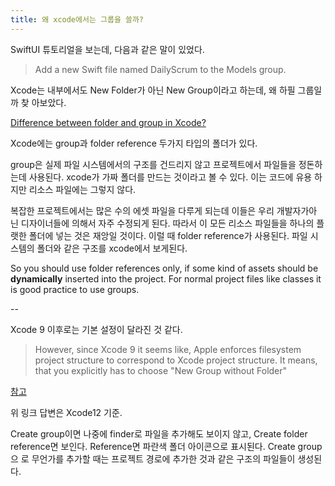 ```yaml
---
title: 왜 xcode에서는 그룹을 쓸까?
---
```


SwiftUI 튜토리얼을 보는데, 다음과 같은 말이 있었다.

> Add a new Swift file named DailyScrum to the Models group.

Xcode는 내부에서도 New Folder가 아닌 New Group이라고 하는데, 왜 하필 그룹일까 찾
아보았다.

[Difference between folder and group in Xcode?](https://stackoverflow.com/questions/34207664/difference-between-folder-and-group-in-xcode)

Xcode에는 group과 folder reference 두가지 타입의 폴더가 있다.

group은 실제 파일 시스템에서의 구조를 건드리지 않고 프로젝트에서 파일들을 정돈하
는데 사용된다. xcode가 가짜 폴더를 만드는 것이라고 볼 수 있다. 이는 코드에 유용
하지만 리소스 파일에는 그렇지 않다.

복잡한 프로젝트에서는 많은 수의 에셋 파일을 다루게 되는데 이들은 우리 개발자가아
닌 디자이너들에 의해서 자주 수정되게 된다. 따라서 이 모든 리소스 파일들을 하나의
플랫한 폴더에 넣는 것은 재앙일 것이다. 이럴 때 folder reference가 사용된다. 파일
시스템의 폴더와 같은 구조를 xcode에서 보게된다.

So you should use folder references only, if some kind of assets should be
**dynamically** inserted into the project. For normal project files like classes
it is good practice to use groups.

--

Xcode 9 이후로는 기본 설정이 달라진 것 같다.

> However, since Xcode 9 it seems like, Apple enforces filesystem project
> structure to correspond to Xcode project structure. It means, that you
> explicitly has to choose "New Group without Folder"

[참고](https://thomashanning.com/xcode-groups-folder-references/)

위 링크 답변은 Xcode12 기준.

Create group이면 나중에 finder로 파일을 추가해도 보이지 않고, Create folder
reference면 보인다. Reference면 파란색 폴더 아이콘으로 표시된다. Create group으
로 무언가를 추가할 때는 프로젝트 경로에 추가한 것과 같은 구조의 파일들이 생성된
다.
